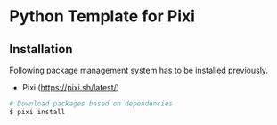 # Python Template for Pixi

## Installation
Following package management system has to be installed previously.

- Pixi (https://pixi.sh/latest/)

```sh
# Download packages based on dependencies
$ pixi install
```
